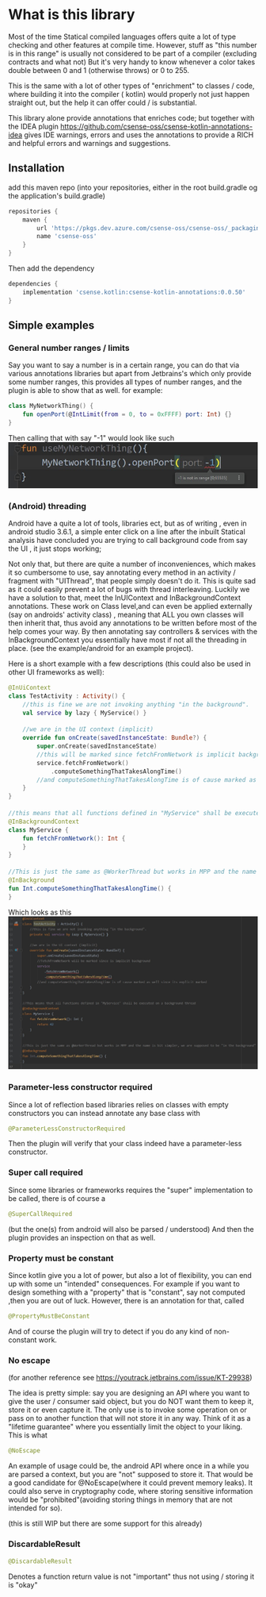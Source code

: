 # What is this library

Most of the time Statical compiled languages offers quite a lot of type checking and other features at compile time.
However, stuff as "this number is in this range" is usually not considered to be part of a compiler (excluding contracts
and what not)
But it's very handy to know whenever a color takes double between 0 and 1 (otherwise throws) or 0 to 255.

This is the same with a lot of other types of "enrichment"  to classes / code, where building it into the compiler (
kotlin) would properly not just happen straight out, but the help it can offer could / is substantial.

This library alone provide annotations that enriches code; but together with the IDEA plugin
https://github.com/csense-oss/csense-kotlin-annotations-idea
gives IDE warnings, errors and uses the annotations to provide a RICH and helpful errors and warnings and suggestions.

## Installation

add this maven repo (into your repositories, either in the root build.gradle og the application's build.gradle)

```groovy
repositories {
    maven {
        url 'https://pkgs.dev.azure.com/csense-oss/csense-oss/_packaging/csense-oss/maven/v1'
        name 'csense-oss'
    }
}
```

Then add the dependency

```groovy
dependencies {
    implementation 'csense.kotlin:csense-kotlin-annotations:0.0.50'
}
```

## Simple examples

### General number ranges / limits

Say you want to say a number is in a certain range, you can do that via various annotations libraries but apart from
Jetbrains's which only provide some number ranges, this provides all types of number ranges, and the plugin is able to
show that as well. for example:

```kotlin
class MyNetworkThing() {
    fun openPort(@IntLimit(from = 0, to = 0xFFFF) port: Int) {}
}
```

Then calling that with say "-1" would look like such
![Image example of -1 being invalid range](./images/rangeexample.jpg)

### (Android) threading

Android have a quite a lot of tools, libraries ect, but as of writing , even in android studio 3.6.1, a simple enter
click on a line after the inbuilt Statical analysis have concluded you are trying to call background code from say the
UI , it just stops working;

Not only that, but there are quite a number of inconveniences, which makes it so cumbersome to use, say annotating every
method in an activity / fragment with "UIThread", that people simply doesn't do it. This is quite sad as it could easily
prevent a lot of bugs with thread interleaving. Luckily we have a solution to that, meet the InUIContext and
InBackgroundContext annotations. These work on Class level,and can even be applied externally (say on androids' activity
class) , meaning that ALL you own classes will then inherit that, thus avoid any annotations to be written before most
of the help comes your way. By then annotating say controllers & services with the InBackgroundContext you essentially
have most if not all the threading in place.
(see the example/android for an example project).

Here is a short example with a few descriptions (this could also be used in other UI frameworks as well):

```kotlin
@InUiContext
class TestActivity : Activity() {
    //this is fine we are not invoking anything "in the background".
    val service by lazy { MyService() }

    //we are in the UI context (implicit)
    override fun onCreate(savedInstanceState: Bundle?) {
        super.onCreate(savedInstanceState)
        //this will be marked since fetchFromNetwork is implicit background
        service.fetchFromNetwork()
            .computeSomethingThatTakesAlongTime()
        //and computeSomethingThatTakesAlongTime is of cause marked as well since its explicit marked
    }
}

//this means that all functions defined in "MyService" shall be executed on a background thread
@InBackgroundContext
class MyService {
    fun fetchFromNetwork(): Int {
    }
}

//This is just the same as @WorkerThread but works in MPP and the name is bit simpler, we are supposed to be "in the background" 
@InBackground
fun Int.computeSomethingThatTakesAlongTime() {
}
```

Which looks as this
![Image example of the above snippet](./images/android-threading-example.jpg)

### Parameter-less constructor required

Since a lot of reflection based libraries relies on classes with empty constructors you can instead annotate any base
class with

```kotlin
@ParameterLessConstructorRequired
```

Then the plugin will verify that your class indeed have a parameter-less constructor.

### Super call required

Since some libraries or frameworks requires the "super" implementation to be called, there is of course a

```kotlin
@SuperCallRequired
``` 

(but the one(s) from android will also be parsed / understood)
And then the plugin provides an inspection on that as well.

### Property must be constant

Since kotlin give you a lot of power, but also a lot of flexibility, you can end up with some un "intended"
consequences. For example if you want to design something with a "property" that is "constant", say not computed ,then
you are out of luck. However, there is an annotation for that, called

```kotlin
@PropertyMustBeConstant
```

And of course the plugin will try to detect if you do any kind of non-constant work.

### No escape

(for another reference see https://youtrack.jetbrains.com/issue/KT-29938)

The idea is pretty simple:
say you are designing an API where you want to give the user / consumer said object, but you do NOT want them to keep
it, store it or even capture it. The only use is to invoke some operation on or pass on to another function that will
not store it in any way. Think of it as a "lifetime guarantee" where you essentially limit the object to your liking.
This is what

```kotlin
@NoEscape
```

An example of usage could be, the android API where once in a while you are parsed a context, but you are "not"
supposed to store it. That would be a good candidate for @NoEscape(where it could prevent memory leaks). It could also
serve in cryptography code, where storing sensitive information would be "prohibited"(avoiding storing things in memory
that are not intended for so).

(this is still WIP but there are some support for this already)

### DiscardableResult

```kotlin
@DiscardableResult
```
Denotes a function return value is not "important" thus not using / storing it is "okay"